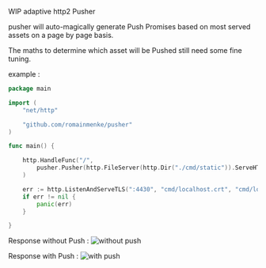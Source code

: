 WIP adaptive http2 Pusher

pusher will auto-magically generate Push Promises based on most served assets on a page by page basis.

The maths to determine which asset will be Pushed still need some fine tuning.

example :

```go
package main

import (
	"net/http"

	"github.com/romainmenke/pusher"
)

func main() {

	http.HandleFunc("/",
		pusher.Pusher(http.FileServer(http.Dir("./cmd/static")).ServeHTTP),
	)

	err := http.ListenAndServeTLS(":4430", "cmd/localhost.crt", "cmd/localhost.key", nil)
	if err != nil {
		panic(err)
	}

}
```

Response without Push :
![without push](https://raw.githubusercontent.com/romainmenke/pusher/master/cmd/readme/before_push.png)

Response with Push :
![with push](https://raw.githubusercontent.com/romainmenke/pusher/master/cmd/readme/after_push.png)
